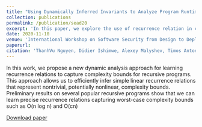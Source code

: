 ```yaml
---
title: "Using Dynamically Inferred Invariants to Analyze Program Runtime Complexity"
collection: publications
permalink: /publication/sead20
excerpt: 'In this paper, we explore the use of recurrence relation in computing runtime complexity'
date: 2020-11-10
venue: 'International Workshop on Software Security from Design to Deployment'
paperurl: 
citation: 'ThanhVu Nguyen, Didier Ishimwe, Alexey Malyshev, Timos Antonopoulos, and Quoc-Sang Phan. 2020. Using dynamically inferred invariants to analyze program runtime complexity. <i>Proceedings of the 3rd ACM SIGSOFT International Workshop on Software Security from Design to Deployment. Association for Computing Machinery, New York, NY, USA, 11–14</i>.'
---
```

In this work, we propose a new dynamic analysis approach for learning recurrence relations to capture complexity bounds for recursive programs. This approach allows us to efficiently infer simple linear recurrence relations that represent nontrivial, potentially nonlinear, complexity bounds. Preliminary results on several popular recursive programs show that we can learn precise recurrence relations capturing worst-case complexity bounds such as O(n log n) and O(cn)

[Download paper](https://nguyenthanhvuh.github.io/pubs/nguyen2020using.pdf)

